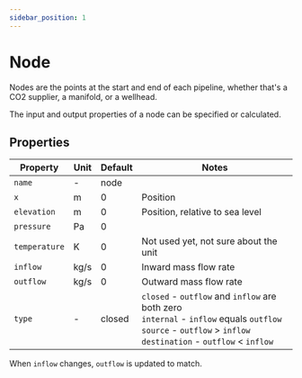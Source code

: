 ```yaml
---
sidebar_position: 1
---
```


# Node

Nodes are the points at the start and end of each pipeline, whether that's a CO2 supplier, a manifold, or a wellhead.

The input and output properties of a node can be specified or calculated.

## Properties

| Property      | Unit | Default | Notes                                                                                                                                                                   |
| ------------- | ---- | ------- | ----------------------------------------------------------------------------------------------------------------------------------------------------------------------- |
| `name`        | -    | node    |                                                                                                                                                                         |
| `x`           | m    | 0       | Position                                                                                                                                                                |
| `elevation`   | m    | 0       | Position, relative to sea level                                                                                                                                         |
| `pressure`    | Pa   | 0       |                                                                                                                                                                         |
| `temperature` | K    | 0       | Not used yet, not sure about the unit                                                                                                                                   |
| `inflow`      | kg/s | 0       | Inward mass flow rate                                                                                                                                                   |
| `outflow`     | kg/s | 0       | Outward mass flow rate                                                                                                                                                  |
| `type`        | -    | closed  | `closed` - `outflow` and `inflow` are both zero<br/>`internal` - `inflow` equals `outflow`<br/>`source` - `outflow` > `inflow`<br/>`destination` - `outflow` < `inflow` |

When `inflow` changes, `outflow` is updated to match.
